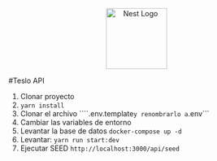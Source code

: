 <p align="center">
  <a href="http://nestjs.com/" target="blank"><img src="https://nestjs.com/img/logo-small.svg" width="120" alt="Nest Logo" /></a>
</p>

#Teslo API

1. Clonar proyecto
2. ```yarn install```
3. Clonar el archivo ````.env.template``` y renombrarlo a ```.env```
4. Cambiar las variables de entorno
5. Levantar la base de datos
```docker-compose up -d```
6. Levantar: ```yarn run start:dev```
7. Ejecutar SEED
```http://localhost:3000/api/seed```